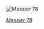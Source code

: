 
![Messier 78](https://upload.wikimedia.org/wikipedia/commons/thumb/4/4a/Messier_78.jpg/600px-Messier_78.jpg)

*[Messier 78](https://wikipedia.org/wiki/File:Messier_78.jpg)*
